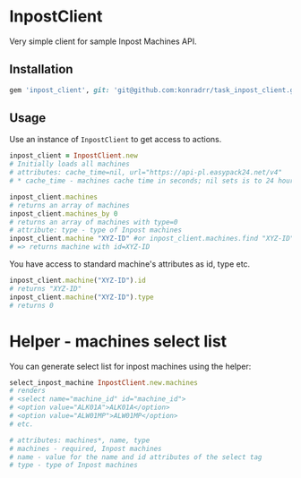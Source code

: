 # InpostClient

Very simple client for sample Inpost Machines API.

## Installation


```ruby
gem 'inpost_client', git: 'git@github.com:konradrr/task_inpost_client.git'
```

## Usage
Use an instance of `InpostClient` to get access to actions.

```ruby
inpost_client = InpostClient.new
# Initially loads all machines
# attributes: cache_time=nil, url="https://api-pl.easypack24.net/v4"
# * cache_time - machines cache time in seconds; nil sets is to 24 hours, 0 turns off caching at all
```

```ruby
inpost_client.machines
# returns an array of machines
inpost_client.machines_by 0
# returns an array of machines with type=0
# attribute: type - type of Inpost machines
inpost_client.machine "XYZ-ID" #or inpost_client.machines.find "XYZ-ID"
# => returns machine with id=XYZ-ID
```
You have access to standard machine's attributes as id, type etc.

```ruby
inpost_client.machine("XYZ-ID").id
# returns "XYZ-ID"
inpost_client.machine("XYZ-ID").type
# returns 0
```

# Helper - machines select list
You can generate select list for inpost machines using the helper:
```ruby
select_inpost_machine InpostClient.new.machines
# renders
# <select name="machine_id" id="machine_id">
# <option value="ALK01A">ALK01A</option>
# <option value="ALW01MP">ALW01MP</option>
# etc.

# attributes: machines*, name, type
# machines - required, Inpost machines
# name - value for the name and id attributes of the select tag
# type - type of Inpost machines


```
